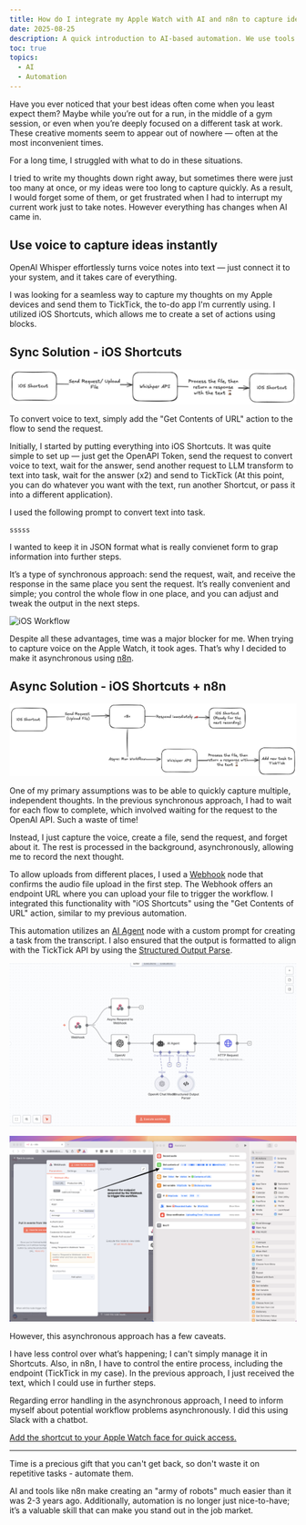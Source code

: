 ```yaml
---
title: How do I integrate my Apple Watch with AI and n8n to capture ideas in seconds?
date: 2025-08-25
description: A quick introduction to AI-based automation. We use tools like iOS Shortcuts, LLM, and n8n to capture spontaneous, brilliant ideas anytime and anywhere with just one tap.
toc: true
topics:
  - AI
  - Automation
---
```


Have you ever noticed that your best ideas often come when you least expect them? Maybe while you’re out for a run, in the middle of a gym session, or even when you’re deeply focused on a different task at work. These creative moments seem to appear out of nowhere — often at the most inconvenient times.

For a long time, I struggled with what to do in these situations.

I tried to write my thoughts down right away, but sometimes there were just too many at once, or my ideas were too long to capture quickly.
As a result, I would forget some of them, or get frustrated when I had to interrupt my current work just to take notes. However everything has changes when AI came in.

## Use voice to capture ideas instantly

OpenAI Whisper effortlessly turns voice notes into text — just connect it to your system, and it takes care of everything.

I was looking for a seamless way to capture my thoughts on my Apple devices and send them to TickTick, the to-do app I'm currently using. I utilized iOS Shortcuts, which allows me to create a set of actions using blocks.

<!--TODO: wyjaśnij co to API endpoint oraz API Token -->

## Sync Solution - iOS Shortcuts

![iOS Workflow Schema](./ios-workflow-schema.png)

<!--TODO: dodać schemat wykorzystania chat GPT, by stworzył zadanie i wrzucił je do TickTick, chodzi tutaj o skupieniu się na prompt i jego konwersji z zadania -->

To convert voice to text, simply add the "Get Contents of URL" action to the flow to send the request.

Initially, I started by putting everything into iOS Shortcuts. It was quite simple to set up — just get the OpenAPI Token, send the request to convert voice to text, wait for the answer, send another request to LLM transform to text into task, wait for the answer (x2) and send to TickTick (At this point, you can do whatever you want with the text, run another Shortcut, or pass it into a different application).

I used the following prompt to convert text into task.

```prompt
sssss
```

I wanted to keep it in JSON format what is really convienet form to grap information into further steps.

It’s a type of synchronous approach: send the request, wait, and receive the response in the same place you sent the request. It’s really convenient and simple; you control the whole flow in one place, and you can adjust and tweak the output in the next steps.

![iOS Workflow](./ios-workflow.png)

Despite all these advantages, time was a major blocker for me. When trying to capture voice on the Apple Watch, it took ages. That’s why I decided to make it asynchronous using [n8n](https://n8n.io/).

## Async Solution - iOS Shortcuts + n8n

![n8n Workflow Schema](./n8n-workflow-schema.png)

One of my primary assumptions was to be able to quickly capture multiple, independent thoughts. In the previous synchronous approach, I had to wait for each flow to complete, which involved waiting for the request to the OpenAI API. Such a waste of time!

Instead, I just capture the voice, create a file, send the request, and forget about it. The rest is processed in the background, asynchronously, allowing me to record the next thought.

To allow uploads from different places, I used a [Webhook](https://docs.n8n.io/integrations/builtin/core-nodes/n8n-nodes-base.webhook/) node that confirms the audio file upload in the first step. The Webhook offers an endpoint URL where you can upload your file to trigger the workflow. I integrated this functionality with "iOS Shortcuts" using the "Get Contents of URL" action, similar to my previous automation.

This automation utilizes an [AI Agent](https://docs.n8n.io/integrations/builtin/cluster-nodes/root-nodes/n8n-nodes-langchain.agent/) node with a custom prompt for creating a task from the transcript. I also ensured that the output is formatted to align with the TickTick API by using the [Structured Output Parse](https://docs.n8n.io/integrations/builtin/cluster-nodes/sub-nodes/n8n-nodes-langchain.outputparserstructured/).

![n8n Workflow](./n8n-workflow.png)

![How to trigger workflow from iOS? Just call an endpoint](./n8n-ios.png)

However, this asynchronous approach has a few caveats.

I have less control over what’s happening; I can't simply manage it in Shortcuts. Also, in n8n, I have to control the entire process, including the endpoint (TickTick in my case). In the previous approach, I just received the text, which I could use in further steps.

Regarding error handling in the asynchronous approach, I need to inform myself about potential workflow problems asynchronously. I did this using Slack with a chatbot.

[Add the shortcut to your Apple Watch face for quick access.](https://www.youtube.com/watch?v=I3RoUJ8WYlE&ab_channel=FacultyofApps)

---

Time is a precious gift that you can't get back, so don't waste it on repetitive tasks - automate them.

AI and tools like n8n make creating an "army of robots" much easier than it was 2-3 years ago. Additionally, automation is no longer just nice-to-have; it’s a valuable skill that can make you stand out in the job market.
